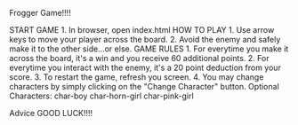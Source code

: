Frogger Game!!!!

START GAME
	1. In browser, open index.html
HOW TO PLAY
	1. Use arrow keys to move your player across the board.
	2. Avoid the enemy and safely make it to the other side...or else.
GAME RULES
	1. For everytime you make it across the board, it's a win and you receive 60 additional points.
	2. For everytime you interact with the enemy, it's a 20 point deduction from your score.
	3. To restart the game, refresh you screen. 
	4. You may change characters by simply clicking on the "Change Character" button.
		Optional Characters:
			char-boy
			char-horn-girl
			char-pink-girl



Advice
	GOOD LUCK!!!!
